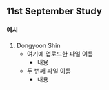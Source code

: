 ## 11st September Study

#### 예시
1. Dongyoon Shin
    * 여기에 업로드한 파일 이름
        - 내용
    * 두 번째 파일 이름
        - 내용
